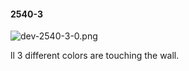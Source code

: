 #### 2540-3
![dev-2540-3-0.png](https://github.com/lil-lab/nlvr/raw/master/nlvr/dev/images/5/dev-2540-3-0.png "dev-2540-3-0.png")

ll 3 different colors are touching the wall.